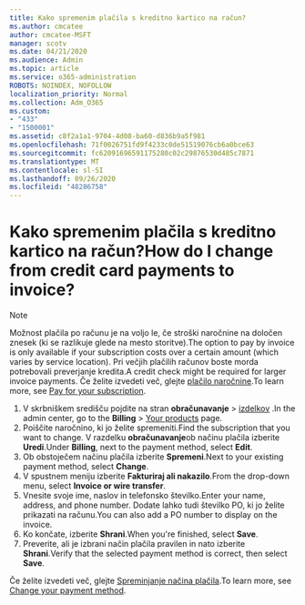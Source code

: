 ```yaml
---
title: Kako spremenim plačila s kreditno kartico na račun?
ms.author: cmcatee
author: cmcatee-MSFT
manager: scotv
ms.date: 04/21/2020
ms.audience: Admin
ms.topic: article
ms.service: o365-administration
ROBOTS: NOINDEX, NOFOLLOW
localization_priority: Normal
ms.collection: Adm_O365
ms.custom:
- "433"
- "1500001"
ms.assetid: c8f2a1a1-9704-4d08-ba60-d836b9a5f981
ms.openlocfilehash: 71f0026751fd9f4233c0de51519076cb6a0bce63
ms.sourcegitcommit: fc62091696591175280c02c29876530d485c7871
ms.translationtype: MT
ms.contentlocale: sl-SI
ms.lasthandoff: 09/26/2020
ms.locfileid: "48286758"
---
```

# <a name="how-do-i-change-from-credit-card-payments-to-invoice"></a><span data-ttu-id="c1f93-102">Kako spremenim plačila s kreditno kartico na račun?</span><span class="sxs-lookup"><span data-stu-id="c1f93-102">How do I change from credit card payments to invoice?</span></span>

> [!NOTE]
> <span data-ttu-id="c1f93-103">Možnost plačila po računu je na voljo le, če stroški naročnine na določen znesek (ki se razlikuje glede na mesto storitve).</span><span class="sxs-lookup"><span data-stu-id="c1f93-103">The option to pay by invoice is only available if your subscription costs over a certain amount (which varies by service location).</span></span> <span data-ttu-id="c1f93-104">Pri večjih plačilih računov boste morda potrebovali preverjanje kredita.</span><span class="sxs-lookup"><span data-stu-id="c1f93-104">A credit check might be required for larger invoice payments.</span></span> <span data-ttu-id="c1f93-105">Če želite izvedeti več, glejte [plačilo naročnine](https://docs.microsoft.com/microsoft-365/commerce/billing-and-payments/pay-for-your-subscription).</span><span class="sxs-lookup"><span data-stu-id="c1f93-105">To learn more, see [Pay for your subscription](https://docs.microsoft.com/microsoft-365/commerce/billing-and-payments/pay-for-your-subscription).</span></span>

1. <span data-ttu-id="c1f93-106">V skrbniškem središču pojdite na stran **obračunavanje**  >  [izdelkov](https://go.microsoft.com/fwlink/p/?linkid=842054) .</span><span class="sxs-lookup"><span data-stu-id="c1f93-106">In the admin center, go to the **Billing** > [Your products](https://go.microsoft.com/fwlink/p/?linkid=842054) page.</span></span>
2. <span data-ttu-id="c1f93-107">Poiščite naročnino, ki jo želite spremeniti.</span><span class="sxs-lookup"><span data-stu-id="c1f93-107">Find the subscription that you want to change.</span></span> <span data-ttu-id="c1f93-108">V razdelku **obračunavanje**ob načinu plačila izberite **Uredi**.</span><span class="sxs-lookup"><span data-stu-id="c1f93-108">Under **Billing**, next to the payment method, select **Edit**.</span></span>
3. <span data-ttu-id="c1f93-109">Ob obstoječem načinu plačila izberite **Spremeni**.</span><span class="sxs-lookup"><span data-stu-id="c1f93-109">Next to your existing payment method, select **Change**.</span></span>
4. <span data-ttu-id="c1f93-110">V spustnem meniju izberite **Fakturiraj ali nakazilo**.</span><span class="sxs-lookup"><span data-stu-id="c1f93-110">From the drop-down menu, select **Invoice or wire transfer**.</span></span>
5. <span data-ttu-id="c1f93-111">Vnesite svoje ime, naslov in telefonsko številko.</span><span class="sxs-lookup"><span data-stu-id="c1f93-111">Enter your name, address, and phone number.</span></span> <span data-ttu-id="c1f93-112">Dodate lahko tudi številko PO, ki jo želite prikazati na računu.</span><span class="sxs-lookup"><span data-stu-id="c1f93-112">You can also add a PO number to display on the invoice.</span></span>
6. <span data-ttu-id="c1f93-113">Ko končate, izberite **Shrani**.</span><span class="sxs-lookup"><span data-stu-id="c1f93-113">When you're finished, select **Save**.</span></span>
7. <span data-ttu-id="c1f93-114">Preverite, ali je izbrani način plačila pravilen in nato izberite **Shrani**.</span><span class="sxs-lookup"><span data-stu-id="c1f93-114">Verify that the selected payment method is correct, then select **Save**.</span></span>

<span data-ttu-id="c1f93-115">Če želite izvedeti več, glejte [Spreminjanje načina plačila](https://docs.microsoft.com/microsoft-365/commerce/billing-and-payments/change-payment-method).</span><span class="sxs-lookup"><span data-stu-id="c1f93-115">To learn more, see [Change your payment method](https://docs.microsoft.com/microsoft-365/commerce/billing-and-payments/change-payment-method).</span></span>